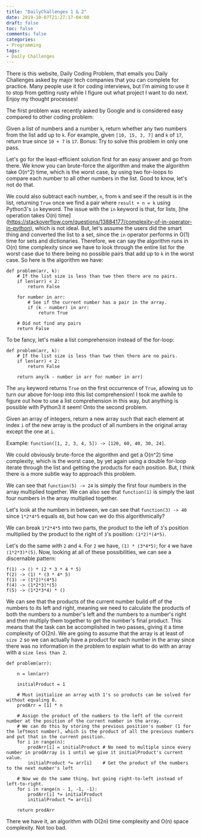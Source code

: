 ```yaml
---
title: "DailyChallenges 1 & 2"
date: 2019-10-07T21:27:17-04:00
draft: false
toc: false
comments: false
categories:
- Programming
tags:
- Daily Challenges
---
```


There is this website, Daily Coding Problem, that emails you Daily Challenges asked by major tech companies that you can complete for practice. Many people use it for coding interviews, but I'm aiming to use it to stop from getting rusty while I figure out what project I want to do next. Enjoy my thought processes!
<!--more-->
The first problem was recently asked by Google and is considered easy compared to other coding problem:

Given a list of numbers and a number `k`, return whether any two numbers from the list add up to `k`. For example, given `[10, 15, 3, 7]` and `k` of `17`, return true since `10 + 7` is `17`. Bonus: Try to solve this problem in only one pass.

Let's go for the least-efficient solution first for an easy answer and go from there. We know you can brute-force the algorithm and make the algorithm take O(n^2) time, which is the worst case, by using two for-loops to compare each number to all other numbers in the list. Good to know, let's not do that.

We could also subtract each number, `n`, from `k` and see if the result is in the list, returning `True` once we find a pair where `result + n = k` using Python3's `in` keyword. The issue with the `in` keyword is that, for lists, [the operation takes O(n) time] (https://stackoverflow.com/questions/13884177/complexity-of-in-operator-in-python), which is not ideal. But, let's assume the users did the smart thing and converted the list to a set, since the `in` operator performs in O(1) time for sets and dictionaries. Therefore, we can say the algorithm runs in O(n) time complexity since we have to look through the entire list for the worst case due to there being no possible pairs that add up to `k` in the worst case. So here is the algorithm we have:

    def problem(arr, k):
        # If the list size is less than two then there are no pairs.
        if len(arr) < 2:
            return False

        for number in arr:
            # See if the current number has a pair in the array.
            if (k - number) in arr:
                return True

        # Did not find any pairs  
        return False

To be fancy, let's make a list comprehension instead of the for-loop:

    def problem(arr, k):
        # If the list size is less than two then there are no pairs.
        if len(arr) < 2:
            return False

        return any(k - number in arr for number in arr)

The `any` keyword returns `True` on the first occurrence of `True`, allowing us to turn our above for-loop into this list comprehension! I took me awhile to figure out how to use a list comprehension in this way, but anything is possible with Python3 it seem! Onto the second problem.

Given an array of integers, return a new array such that each element at index `i` of the new array is the product of all numbers in the original array except the one at `i`.

Example: `function([1, 2, 3, 4, 5]) -> [120, 60, 40, 30, 24]`.

We could obviously brute-force the algorithm and get a O(n^2) time complexity, which is the worst case, by yet again using a double for-loop iterate through the list and getting the products for each position. But, I think there is a more subtle way to approach this problem.

We can see that `function(5) -> 24` is simply the first four numbers in the array multiplied together. We can also see that `function(1)` is simply the last four numbers in the array multiplied together.

Let's look at the numbers in between, we can see that `function(3) -> 40` since `1*2*4*5` equals `40`, but how can we do this algorithmically?

We can break `1*2*4*5` into two parts, the product to the left of `3`'s position multiplied by the product to the right of `3`'s position: `(1*2)*(4*5)`.

Let's do the same with `2` and `4`. For `2` we have, `(1) * (3*4*5)`; for `4` we have `(1*2*3)*(5)`. Now, looking at all of these possibilities, we can see a discernable pattern:

    f(1) -> () * (2 * 3 * 4 * 5)
    f(2) -> (1) * (3 * 4* 5)
    f(3) -> (1*2)*(4*5) 
    f(4) -> (1*2*3)*(5)
    f(5) -> (1*2*3*4) * ()

We can see that the products of the current number build off of the numbers to its left and right, meaning we need to calculate the products of both the numbers to a number's left and the numbers to a number's right and then multiply them together to get the number's final product. This means that the task can be accomplished in two passes, giving it a time complexity of O(2n). We are going to assume that the array is at least of `size 2` so we can actually have a product for each number in the array since there was no information in the problem to explain what to do with an array with a `size less than 2`.

    def problem(arr):
    
        n = len(arr)

        initialProduct = 1
    
        # Must initialize an array with 1's so products can be solved for without equaling 0.
        prodArr = [1] * n

        # Assign the product of the numbers to the left of the current number at the position of the current number in the array.
        # We can do this by storing the previous position's number (1 for the leftmost number), which is the product of all the previous numbers and put that in the current position.
        for i in range(n):
            prodArr[i] = initialProduct # No need to multiple since every number in prodArray is 1 until we give it initialProduct's current value. 
            initialProduct *= arr[i]    # Get the product of the numbers to the next number's left

        # Now we do the same thing, but going right-to-left instead of left-to-right.
        for i in range(n - 1, -1, -1):
            prodArr[i] *= initialProduct
            initialProduct *= arr[i]

        return prodArr
      
There we have it, an algorithm with O(2n) time complexity and O(n) space complexity. Not too bad.